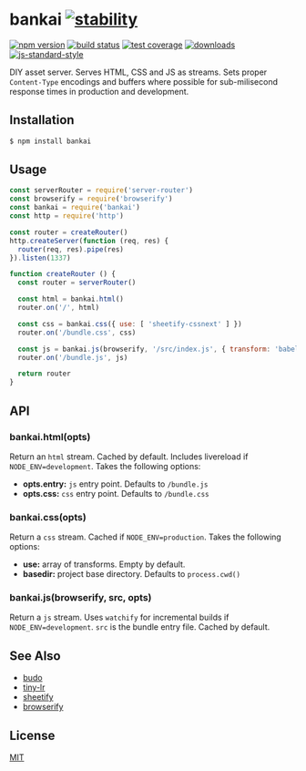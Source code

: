 # bankai [![stability][0]][1]
[![npm version][2]][3] [![build status][4]][5] [![test coverage][6]][7]
[![downloads][8]][9] [![js-standard-style][10]][11]

DIY asset server. Serves HTML, CSS and JS as streams. Sets proper
`Content-Type` encodings and buffers where possible for sub-milisecond response
times in production and development.

## Installation
```sh
$ npm install bankai
```

## Usage
```js
const serverRouter = require('server-router')
const browserify = require('browserify')
const bankai = require('bankai')
const http = require('http')

const router = createRouter()
http.createServer(function (req, res) {
  router(req, res).pipe(res)
}).listen(1337)

function createRouter () {
  const router = serverRouter()

  const html = bankai.html()
  router.on('/', html)

  const css = bankai.css({ use: [ 'sheetify-cssnext' ] })
  router.on('/bundle.css', css)

  const js = bankai.js(browserify, '/src/index.js', { transform: 'babelify' })
  router.on('/bundle.js', js)

  return router
}
```

## API
### bankai.html(opts)
Return an `html` stream. Cached by default. Includes livereload if
`NODE_ENV=development`. Takes the following options:
- __opts.entry:__ `js` entry point. Defaults to `/bundle.js`
- __opts.css:__ `css` entry point. Defaults to `/bundle.css`

### bankai.css(opts)
Return a `css` stream.
Cached if `NODE_ENV=production`. Takes the following options:
- __use:__ array of transforms. Empty by default.
- __basedir:__ project base directory. Defaults to `process.cwd()`

### bankai.js(browserify, src, opts)
Return a `js` stream. Uses `watchify` for incremental builds if
`NODE_ENV=development`. `src` is the bundle entry file. Cached by default.

## See Also
- [budo](https://www.npmjs.com/package/budo)
- [tiny-lr](https://github.com/mklabs/tiny-lr)
- [sheetify](https://github.com/sheetify/sheetify)
- [browserify](https://github.com/substack/node-browserify)

## License
[MIT](https://tldrlegal.com/license/mit-license)

[0]: https://img.shields.io/badge/stability-experimental-orange.svg?style=flat-square
[1]: https://nodejs.org/api/documentation.html#documentation_stability_index
[2]: https://img.shields.io/npm/v/bankai.svg?style=flat-square
[3]: https://npmjs.org/package/bankai
[4]: https://img.shields.io/travis/yoshuawuyts/bankai/master.svg?style=flat-square
[5]: https://travis-ci.org/yoshuawuyts/bankai
[6]: https://img.shields.io/codecov/c/github/yoshuawuyts/bankai/master.svg?style=flat-square
[7]: https://codecov.io/github/yoshuawuyts/bankai
[8]: http://img.shields.io/npm/dm/bankai.svg?style=flat-square
[9]: https://npmjs.org/package/bankai
[10]: https://img.shields.io/badge/code%20style-standard-brightgreen.svg?style=flat-square
[11]: https://github.com/feross/standard
